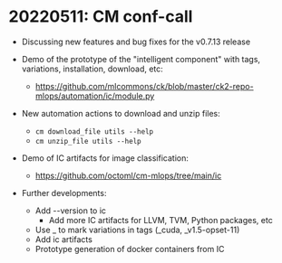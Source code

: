 # 20220511: CM conf-call

* Discussing new features and bug fixes for the v0.7.13 release

* Demo of the prototype of the "intelligent component" with tags, variations, installation, download, etc: 
  * https://github.com/mlcommons/ck/blob/master/ck2-repo-mlops/automation/ic/module.py

* New automation actions to download and unzip files:
  * ```cm download_file utils --help```
  * ```cm unzip_file utils --help```

* Demo of IC artifacts for image classification:
  * https://github.com/octoml/cm-mlops/tree/main/ic

* Further developments:
  * Add --version to ic
    * Add more IC artifacts for LLVM, TVM, Python packages, etc
  * Use _ to mark variations in tags (_cuda, _v1.5-opset-11)
  * Add ic artifacts 
  * Prototype generation of docker containers from IC

